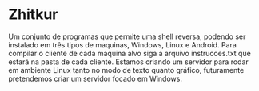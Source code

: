 # Zhitkur
Um conjunto de programas que permite uma shell reversa, podendo ser instalado em três tipos de maquinas, Windows, Linux e Android.
Para compilar o cliente de cada maquina alvo siga a arquivo instrucoes.txt que estará na pasta de cada cliente.
Estamos criando um servidor para rodar em ambiente Linux tanto no modo de texto quanto gráfico, futuramente pretendemos criar um servidor focado em Windows.
